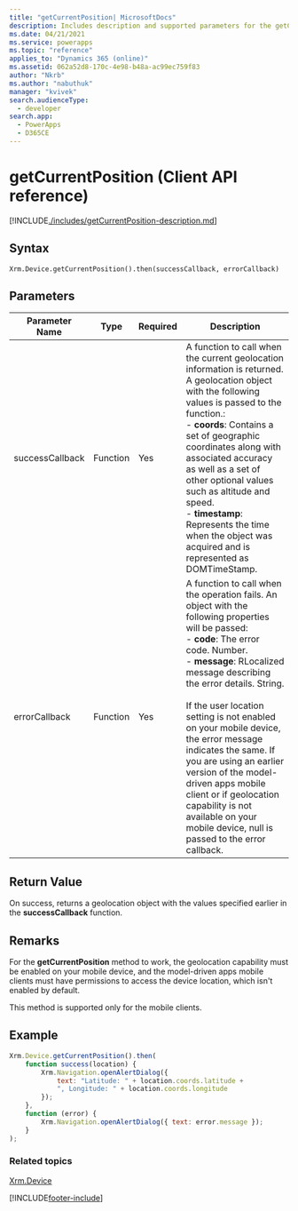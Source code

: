 ```yaml
---
title: "getCurrentPosition| MicrosoftDocs"
description: Includes description and supported parameters for the getCurrentPosition method.
ms.date: 04/21/2021
ms.service: powerapps
ms.topic: "reference"
applies_to: "Dynamics 365 (online)"
ms.assetid: 062a52d8-170c-4e98-b48a-ac99ec759f83
author: "Nkrb"
ms.author: "nabuthuk"
manager: "kvivek"
search.audienceType: 
  - developer
search.app: 
  - PowerApps
  - D365CE
---
```

# getCurrentPosition (Client API reference)



[!INCLUDE[./includes/getCurrentPosition-description.md](./includes/getCurrentPosition-description.md)]


## Syntax

`Xrm.Device.getCurrentPosition().then(successCallback, errorCallback)`

## Parameters

| Parameter Name        | Type           | Required  |Description  |
| ------------- |-------------| -----|-----|
|successCallback |Function | Yes|A function to call when the current geolocation information is returned. A geolocation object with the following values is passed to the function.:<br/>- **coords**: Contains a set of geographic coordinates along with associated accuracy as well as a set of other optional values such as altitude and speed. <br/>- **timestamp**: Represents the time when the object was acquired and is represented as DOMTimeStamp.|
|errorCallback |Function | Yes|A function to call when the operation fails. An object with the following properties will be passed: <br/>- **code**: The error code. Number. <br/>- **message**: RLocalized message describing the error details. String.<br/><br/>If the user location setting is not enabled on your mobile device, the error message indicates the same. If you are using an earlier version of the model-driven apps mobile client or if geolocation capability is not available on your mobile device, null is passed to the error callback.|
 

## Return Value
On success, returns a geolocation object with the values specified earlier in the **successCallback** function.

## Remarks
For the **getCurrentPosition** method to work, the geolocation capability must be enabled on your mobile device, and the model-driven apps mobile clients must have permissions to access the device location, which isn't enabled by default.

This method is supported only for the mobile clients.

## Example

```JavaScript
Xrm.Device.getCurrentPosition().then(
    function success(location) {
        Xrm.Navigation.openAlertDialog({
            text: "Latitude: " + location.coords.latitude +
            ", Longitude: " + location.coords.longitude
        });
    },
    function (error) {
        Xrm.Navigation.openAlertDialog({ text: error.message });
    }
);
```

### Related topics
[Xrm.Device](../xrm-device.md)



[!INCLUDE[footer-include](../../../../../includes/footer-banner.md)]